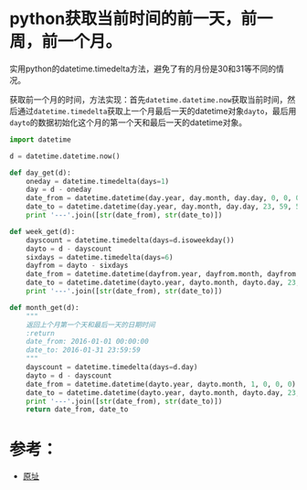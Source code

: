 # python获取当前时间的前一天，前一周，前一个月。
实用python的datetime.timedelta方法，避免了有的月份是30和31等不同的情况。

获取前一个月的时间，方法实现：首先`datetime.datetime.now`获取当前时间，然后通过`datetime.timedelta`获取上一个月最后一天的datetime对象`dayto`，最后用`dayto`的数据初始化这个月的第一个天和最后一天的datetime对象。

```python
import datetime

d = datetime.datetime.now()

def day_get(d):
    oneday = datetime.timedelta(days=1)
    day = d - oneday
    date_from = datetime.datetime(day.year, day.month, day.day, 0, 0, 0)
    date_to = datetime.datetime(day.year, day.month, day.day, 23, 59, 59)
    print '---'.join([str(date_from), str(date_to)])

def week_get(d):
    dayscount = datetime.timedelta(days=d.isoweekday())
    dayto = d - dayscount
    sixdays = datetime.timedelta(days=6)
    dayfrom = dayto - sixdays
    date_from = datetime.datetime(dayfrom.year, dayfrom.month, dayfrom.day, 0, 0, 0)
    date_to = datetime.datetime(dayto.year, dayto.month, dayto.day, 23, 59, 59)
    print '---'.join([str(date_from), str(date_to)])

def month_get(d):
    """    
    返回上个月第一个天和最后一天的日期时间
    :return
    date_from: 2016-01-01 00:00:00
    date_to: 2016-01-31 23:59:59
    """
    dayscount = datetime.timedelta(days=d.day)
    dayto = d - dayscount
    date_from = datetime.datetime(dayto.year, dayto.month, 1, 0, 0, 0)
    date_to = datetime.datetime(dayto.year, dayto.month, dayto.day, 23, 59, 59)
    print '---'.join([str(date_from), str(date_to)])
    return date_from, date_to
```

# 参考：
- [原址](http://www.oschina.net/code/snippet_736230_26816)
